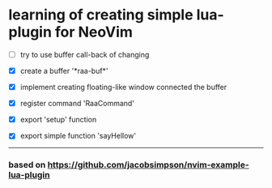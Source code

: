 # learning of creating simple lua-plugin for NeoVim
  - [ ] try to use buffer call-back of changing
  - [x] create a buffer '\*raa-buf\*'
  - [x] implement creating floating-like window connected the buffer
  - [x] register command 'RaaCommand'
  - [x] export 'setup' function
  - [x] export simple function 'sayHellow'


---
### based on https://github.com/jacobsimpson/nvim-example-lua-plugin
